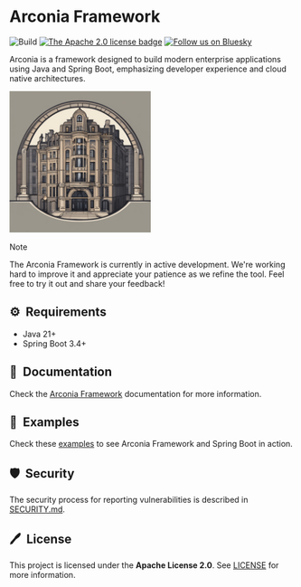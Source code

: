 # Arconia Framework

![Build](https://github.com/arconia-io/arconia/actions/workflows/commit-stage.yml/badge.svg)
[![The Apache 2.0 license badge](https://img.shields.io/badge/License-Apache_2.0-blue.svg)](https://opensource.org/licenses/Apache-2.0)
[![Follow us on Bluesky](https://img.shields.io/static/v1?label=Bluesky&message=Follow&color=1DA1F2)](https://bsky.app/profile/arconia.bsky.social)

Arconia is a framework designed to build modern enterprise applications using Java and Spring Boot,
emphasizing developer experience and cloud native architectures.

<img src="arconia-logo.png" alt="The Arconia logo" height="250px" />

> [!NOTE]
> The Arconia Framework is currently in active development. We're working hard to improve it and appreciate your patience
> as we refine the tool. Feel free to try it out and share your feedback!

## ⚙️&nbsp; Requirements

* Java 21+
* Spring Boot 3.4+

## 📙&nbsp; Documentation

Check the [Arconia Framework](https://arconia.io/docs) documentation for more information.

## 🌟&nbsp; Examples

Check these [examples](https://github.com/arconia-io/arconia-examples) to see Arconia Framework and Spring Boot in action.

## 🛡️&nbsp; Security

The security process for reporting vulnerabilities is described in [SECURITY.md](SECURITY.md).

## 🖊️&nbsp; License

This project is licensed under the **Apache License 2.0**. See [LICENSE](LICENSE) for more information.

